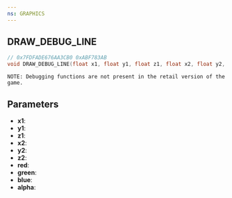 ```yaml
---
ns: GRAPHICS
---
```

## DRAW_DEBUG_LINE

```c
// 0x7FDFADE676AA3CB0 0xABF783AB
void DRAW_DEBUG_LINE(float x1, float y1, float z1, float x2, float y2, float z2, int red, int green, int blue, int alpha);
```

```
NOTE: Debugging functions are not present in the retail version of the game.  
```

## Parameters
* **x1**: 
* **y1**: 
* **z1**: 
* **x2**: 
* **y2**: 
* **z2**: 
* **red**: 
* **green**: 
* **blue**: 
* **alpha**: 

